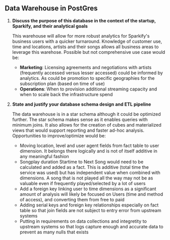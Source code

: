 ## Data Warehouse in PostGres

1. **Discuss the purpose of this database in the context of the startup, Sparkify, and their analytical goals**

    This warehouse will allow for more robust analytics for Sparkify's business users with a quicker turnaround. Knowledge of customer use, time and locations, artists and their songs allows all business areas to leverage this warehose. Possible but not comprehensive use case would be:
    + **Marketing**: Licensing agreements and negotiations with artists (frequently accessed versus lesser accessed) could be informed by analytics. As could be promotion to specific geographies for the subscription plan (based on time of use)
    + **Operations**: When to provision additional streaming capacity and when to scale back the infrastructure spend 

2. **State and justify your database schema design and ETL pipeline**

    The data warehouse is in a star schema although it could be optimized further. The star schema makes sense as it enables queries with minimum joins. It also allows for the creation of cubes and materialized views that would support reporting and faster ad-hoc analysis. Opportunities to improve/optimize would be:
    + Moving location, level and user agent fields from fact table to user dimension. It belongs there logically and is not of itself additive in any meaningful fashion
    + Songplay duration Startime to Next Song would need to be calculated and added as a fact. This is additive (total time the service was used) but has independent value when combined with dimensions. A song that is not played all the way may not be as valuable even if frequently played/selected by a lot of users
    + Add a foreign key linking user to time dimensions as a significant amount of analysis will likely be focused on Users (time and method of access), and converting them from free to paid
    + Adding serial keys and foreign key relationships especially on fact table so that join fields are not subject to entry error from upstream systems
    + Putting in requirements on data collections and integretity to upstream systems so that logs capture enough and accurate data to prevent as many nulls that exists


